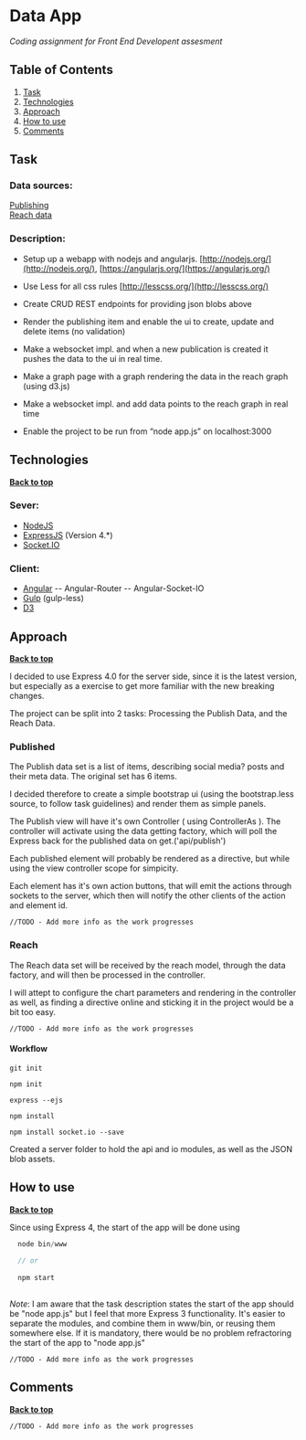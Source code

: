 # Data App

*Coding assignment for Front End Developent assesment*

## Table of Contents

  1. [Task](#task)
  1. [Technologies](#technologies)
  1. [Approach](#approach)
  1. [How to use](#how-to-use)
  1. [Comments](#comments)

## Task

### Data sources:

[Publishing](https://jsonblob.com/api/jsonBlob/55683150e4b03d338bd86998)  
[Reach data](http://jsonblob.com/api/jsonBlob/5208a709e4b002188ed03bdd)

### Description:

  - Setup up a webapp with nodejs and angularjs. [http://nodejs.org/](http://nodejs.org/), [https://angularjs.org/](https://angularjs.org/)
  
  - Use Less for all css rules [http://lesscss.org/](http://lesscss.org/)
  
  - Create CRUD REST endpoints for providing json blobs above
  
  - Render the publishing item and enable the ui to create, update and delete items (no validation)
  
  - Make a websocket impl. and when a new publication is created it pushes the data to the ui in real time.
  
  - Make a graph page with a graph rendering the data in the reach graph (using d3.js)
  
  - Make a websocket impl. and add data points to the reach graph in real time
  
  - Enable the project to be run from “node app.js” on localhost:3000
  
  
## Technologies

**[Back to top](#table-of-contents)**

### Sever:

  - [NodeJS](http://nodejs.org/)
  - [ExpressJS](http://expressjs.com/) (Version 4.*)
  - [Socket.IO](http://socket.io/)

### Client:

  - [Angular](https://angularjs.org/)
     -- Angular-Router 
     -- Angular-Socket-IO
  - [Gulp](http://gulpjs.com/) (gulp-less) 
  - [D3](http://d3js.org/)
  
## Approach

**[Back to top](#table-of-contents)**

I decided to use Express 4.0 for the server side, since it is the latest version, but especially as a exercise to get more familiar with the new breaking changes.

The project can be split into 2 tasks: Processing the Publish Data, and the Reach Data. 

### Published

The Publish data set is a list of items, describing social media? posts and their meta data. The original set has 6 items. 

I decided therefore to create a simple bootstrap ui (using the bootstrap.less source, to follow task guidelines) and render them as simple panels. 

The Publish view will have it's own Controller ( using ControllerAs ). The controller will activate using the data getting factory, which will poll the Express back for the published data on get.('api/publish')

Each published element will probably be rendered as a directive, but while using the view controller scope for simpicity.

Each element has it's own action buttons, that will emit the actions through sockets to the server, which then will notify the other clients of the action and element id.

    //TODO - Add more info as the work progresses
    
### Reach

The Reach data set will be received by the reach model, through the data factory, and will then be processed in the controller. 

I will attept to configure the chart parameters and rendering in the controller as well, as finding a directive online and sticking it in the project would be a bit too easy.

    //TODO - Add more info as the work progresses
    
#### Workflow

    git init
    
    npm init
    
    express --ejs

    npm install
    
    npm install socket.io --save
    

Created a server folder to hold the api and io modules, as well as the JSON blob assets.




    
## How to use

**[Back to top](#table-of-contents)**

Since using Express 4, the start of the app will be done using 

```javascript
  node bin/www
  
  // or
  
  npm start
  
```
    
*Note*: I am aware that the task description states the start of the app should be "node app.js" but I feel that more Express 3 functionality. It's easier to separate the modules, and combine them in www/bin, or reusing them somewhere else. 
If it is mandatory, there would be no problem refractoring the start of the app to "node app.js"
  
    //TODO - Add more info as the work progresses
    
## Comments
  
**[Back to top](#table-of-contents)**

    //TODO - Add more info as the work progresses

